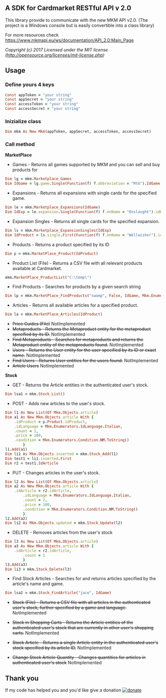 ## A SDK for Cardmarket RESTful API v 2.0


This library provide to communicate with the new MKM API v2.0.
(The project is a Windows console but is easily convertible into a class library)

For more resources check https://www.mkmapi.eu/ws/documentation/API_2.0:Main_Page

*Copyright (c) 2017 Licensed under the MIT license (http://opensource.org/licenses/mit-license.php)*

## Usage

### Define yours 4 keys
```ruby
Const appToken = "your string"
Const appSecret = "your string"
Const accessToken = "your string"
Const accessSecret = "your string"
```

### Inizialize class
```ruby
Dim mkm As New Mkm(appToken, appSecret, accessToken, accessSecret)
```

### Call method

**MarketPlace**

- Games - Returns all games supported by MKM and you can sell and buy products for
```ruby
Dim lg = mkm.Marketplace_Games
Dim IdGame = lg.game.Single(Function(f) f.abbreviation = "MtG").IdGame
```
- Expansions - Returns all expansions with single cards for the specified game.
```ruby
Dim le = mkm.Marketplace_Expansions(IdGame)
Dim IdExp = le.expansion.Single(Function(f) f.enName = "Onslaught").idExpansion
```

- Expansion Singles - Returns all single cards for the specified expansion.
```ruby
Dim ls = mkm.Marketplace_ExpansionSingles(IdExp)
Dim IdProduct = ls.single.First(Function(f) f.enName = "Wellwisher").idProduct
```

- Products - Returns a product specified by its ID
```ruby
Dim p = mkm.MarketPlace_Product(IdProduct)
```

- Product List (File) - Returns a CSV file with all relevant products available at Cardmarket.
```ruby
mkm.MarketPlace_ProductList("C:\temp\")
```

- Find Products - Searches for products by a given search string
```ruby
Dim lp = mkm.MarketPlace_FindProducts("swamp", False, IdGame, Mkm.Enumerators.IdLanguage.English)
```

- Articles - Returns all available articles for a specified product.
```ruby
Dim la = mkm.MarketPlace_Articles(IdProduct)
```

- ~~Price Guides (File)~~ NotImplemented
- ~~Metaproducts - Returns the Metaproduct entity for the metaproduct specified by its ID.~~ NotImplemented
- ~~Find Metaproducts - Searches for metaproducts and returns the Metaproduct entity of the metaproducts found.~~ NotImplemented
- ~~Users - Returns the User entity for the user specified by its ID or exact name.~~ NotImplemented
- ~~Find Users - Returns User entities for the users found.~~ NotImplemented
- ~~Article Users~~ NotImplemented

  
**Stock**

- GET - Returns the Article entities in the authenticated user's stock.
```ruby
Dim lsa1 = mkm.Stock_List()
```

- POST - Adds new articles to the user's stock.
```ruby
Dim l1 As New List(Of Mkm.Objects.article)
Dim a1 As New Mkm.Objects.article With {
	.idProduct = p.Product.idProduct,
	.idLanguage = Mkm.Enumerators.IdLanguage.Italian,
	.count = 1,
	.price = 100,
	.condition = Mkm.Enumerators.Condition.NM.ToString()
    	}
l1.Add(a1)
Dim li1 As Mkm.Objects.inserted = mkm.Stock_Add(l1)
Dim test1 = li1.inserted.First
Dim r2 = test1.IdArticle
```

- PUT - Changes articles in the user's stock.
```ruby
Dim l2 As New List(Of Mkm.Objects.article)
Dim a2 As New Mkm.Objects.article With {
	.idArticle = r2.idArticle,
    	.idLanguage = Mkm.Enumerators.IdLanguage.Italian,
    	.count = 2,
    	.price = 100,
    	.condition = Mkm.Enumerators.Condition.NM.ToString()
    	}
l2.Add(a2)
Dim li2 As Mkm.Objects.updated = mkm.Stock_Update(l2)
```

- DELETE - Removes articles from the user's stock
```ruby
Dim l3 As New List(Of Mkm.Objects.article)
Dim a3 As New Mkm.Objects.article With {
	.idArticle = r2.idArticle,
    	.count = 1
    	}
l3.Add(a3)
Dim li3 = mkm.Stock_Delete(l3)
```

- Find Stock Articles - Searches for and returns articles specified by the article's name and game.
```ruby
Dim lsa2 = mkm.Stock_FindArticle("jace", IdGame)
```

- ~~Stock (File) - Returns a CSV file with all articles in the authenticated user's stock, further specified by a game and language.~~     NotImplemented

- ~~Stock in Shopping Carts - Returns the Article entities of the authenticated user's stock that are currently in other user's shopping carts.~~ NotImplemented

- ~~Stock Article - Returns a single Article entity in the authenticated user's stock specified by its article ID.~~ NotImplemented

- ~~Change Stock Article Quantity - Changes quantities for articles in authenticated user's stock~~ NotImplemented

## Thank you
If my code has helped you and you'd like give a donation
[![donate](https://www.paypalobjects.com/en_US/i/btn/btn_donate_LG.gif)](https://www.paypal.com/cgi-bin/webscr?cmd=_s-xclick&hosted_button_id=UXPHYJYP8VP7Y)

